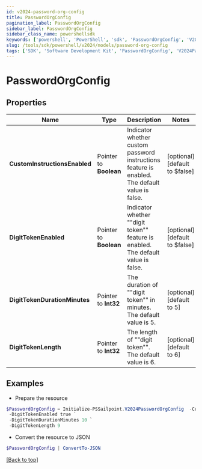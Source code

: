 ```yaml
---
id: v2024-password-org-config
title: PasswordOrgConfig
pagination_label: PasswordOrgConfig
sidebar_label: PasswordOrgConfig
sidebar_class_name: powershellsdk
keywords: ['powershell', 'PowerShell', 'sdk', 'PasswordOrgConfig', 'V2024PasswordOrgConfig'] 
slug: /tools/sdk/powershell/v2024/models/password-org-config
tags: ['SDK', 'Software Development Kit', 'PasswordOrgConfig', 'V2024PasswordOrgConfig']
---
```



# PasswordOrgConfig

## Properties

Name | Type | Description | Notes
------------ | ------------- | ------------- | -------------
**CustomInstructionsEnabled** |  Pointer to **Boolean** | Indicator whether custom password instructions feature is enabled. The default value is false. | [optional] [default to $false]
**DigitTokenEnabled** |  Pointer to **Boolean** | Indicator whether ""digit token"" feature is enabled. The default value is false. | [optional] [default to $false]
**DigitTokenDurationMinutes** |  Pointer to **Int32** | The duration of ""digit token"" in minutes. The default value is 5. | [optional] [default to 5]
**DigitTokenLength** |  Pointer to **Int32** | The length of ""digit token"". The default value is 6. | [optional] [default to 6]

## Examples

- Prepare the resource
```powershell
$PasswordOrgConfig = Initialize-PSSailpoint.V2024PasswordOrgConfig  -CustomInstructionsEnabled true `
 -DigitTokenEnabled true `
 -DigitTokenDurationMinutes 10 `
 -DigitTokenLength 9
```

- Convert the resource to JSON
```powershell
$PasswordOrgConfig | ConvertTo-JSON
```


[[Back to top]](#) 


